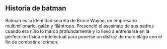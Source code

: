 ## Historia de batman 

Batman es la identidad secreta de Bruce Wayne, un empresario multimillonario, galán y filántropo. Presenció el asesinato de sus padres cuando era niño lo marcó profundamente y lo llevó a entrenarse en la perfección física e intelectual para ponerse un disfraz de murciélago con el fin de combatir el crimen.
